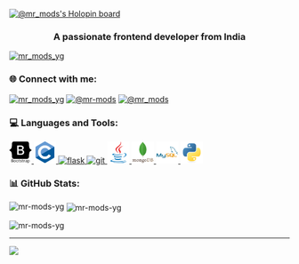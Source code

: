 [![@mr_mods's Holopin board](https://holopin.me/mr_mods)](https://holopin.io/@mr_mods)



<h3 align="center">A passionate frontend developer from India</h3>

<p align="left"> <a href="https://twitter.com/mr_mods_yg" target="blank"><img src="https://img.shields.io/twitter/follow/mr_mods_yg?logo=twitter&style=for-the-badge" alt="mr_mods_yg" /></a> </p>

<h3 align="left">🌐 Connect with me:</h3>
<p align="left">
<a href="https://twitter.com/mr_mods_yg" target="blank"><img align="center" src="https://raw.githubusercontent.com/rahuldkjain/github-profile-readme-generator/master/src/images/icons/Social/twitter.svg" alt="mr_mods_yg" height="30" width="40" /></a>
<a href="https://linkedin.com/in/@mr-mods" target="blank"><img align="center" src="https://raw.githubusercontent.com/rahuldkjain/github-profile-readme-generator/master/src/images/icons/Social/linked-in-alt.svg" alt="@mr-mods" height="30" width="40" /></a>
<a href="https://hashnode.com/@mr_mods" target="blank"><img align="center" src="https://raw.githubusercontent.com/rahuldkjain/github-profile-readme-generator/master/src/images/icons/Social/hashnode.svg" alt="@mr_mods" height="30" width="40" /></a>
</p>

<h3 align="left">💻 Languages and Tools:</h3>
<p align="left"> <a href="https://getbootstrap.com" target="_blank" rel="noreferrer"> <img src="https://raw.githubusercontent.com/devicons/devicon/master/icons/bootstrap/bootstrap-plain-wordmark.svg" alt="bootstrap" width="40" height="40"/> </a> <a href="https://www.cprogramming.com/" target="_blank" rel="noreferrer"> <img src="https://raw.githubusercontent.com/devicons/devicon/master/icons/c/c-original.svg" alt="c" width="40" height="40"/> </a> <a href="https://flask.palletsprojects.com/" target="_blank" rel="noreferrer"> <img src="https://www.vectorlogo.zone/logos/pocoo_flask/pocoo_flask-icon.svg" alt="flask" width="40" height="40"/> </a> <a href="https://git-scm.com/" target="_blank" rel="noreferrer"> <img src="https://www.vectorlogo.zone/logos/git-scm/git-scm-icon.svg" alt="git" width="40" height="40"/> </a> <a href="https://www.java.com" target="_blank" rel="noreferrer"> <img src="https://raw.githubusercontent.com/devicons/devicon/master/icons/java/java-original.svg" alt="java" width="40" height="40"/> </a> <a href="https://www.mongodb.com/" target="_blank" rel="noreferrer"> <img src="https://raw.githubusercontent.com/devicons/devicon/master/icons/mongodb/mongodb-original-wordmark.svg" alt="mongodb" width="40" height="40"/> </a> <a href="https://www.mysql.com/" target="_blank" rel="noreferrer"> <img src="https://raw.githubusercontent.com/devicons/devicon/master/icons/mysql/mysql-original-wordmark.svg" alt="mysql" width="40" height="40"/> </a> <a href="https://www.python.org" target="_blank" rel="noreferrer"> <img src="https://raw.githubusercontent.com/devicons/devicon/master/icons/python/python-original.svg" alt="python" width="40" height="40"/> </a> </p>

<h3 align="left">📊 GitHub Stats:</h3>
<p><img align="left" src="https://github-readme-stats.vercel.app/api/top-langs?username=mr-mods-yg&show_icons=true&theme=dark&locale=en&layout=compact" alt="mr-mods-yg" /></p>

<p>&nbsp;<img align="center" src="https://github-readme-stats.vercel.app/api?username=mr-mods-yg&show_icons=true&theme=dark&locale=en" alt="mr-mods-yg" /></p>

<p><img align="center" src="https://github-readme-streak-stats.herokuapp.com/?user=mr-mods-yg&theme=dark" alt="mr-mods-yg" /></p>
<hr>

[![](https://visitcount.itsvg.in/api?id=mr-mods-yg&label=Profile%20Views&pretty=false)](https://visitcount.itsvg.in)
<!---
mr-mods-yg/mr-mods-yg is a ✨ special ✨ repository because its `README.md` (this file) appears on your GitHub profile.
You can click the Preview link to take a look at your changes.
--->

